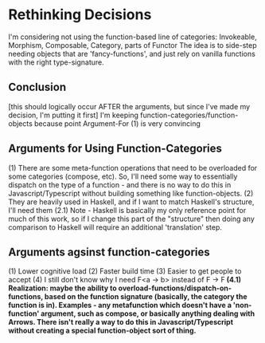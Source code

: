 
Rethinking Decisions
==========================
I'm considering not using the function-based line of categories: Invokeable, Morphism, Composable, Category, parts of Functor
The idea is to side-step needing objects that are 'fancy-functions', and just rely on vanilla functions with the right type-signature.

Conclusion
------------------------------------------
[this should logically occur AFTER the arguments, but since I've made my decision, I'm putting it first]
I'm keeping function-categories/function-objects because point Argument-For (1) is very convincing


Arguments for Using Function-Categories
------------------------------------------
(1) There are some meta-function operations that need to be overloaded for some categories (compose, etc). So, I'll need some way to essentially dispatch on the type of a function - and there is no way to do this in Javascript/Typescript without building something like function-objects.
(2) They are heavily used in Haskell, and if I want to match Haskell's structure, I'll need them
(2.1) Note - Haskell is basically my only reference point for much of this work, so if I change this part of the "structure" then doing any comparison to Haskell will require an additional 'translation' step.


Arguments agsinst function-categories
-------------------------------------------
(1) Lower cognitive load
(2) Faster build time
(3) Easier to get people to accept
(4) I still don't know why I need F<a -> b> instead of F<a> -> F<b>
(4.1) Realization: maybe the ability to overload-functions/dispatch-on-functions, based on the function signature (basically, the category the function is in). Examples - any metafunction which doesn't have a 'non-function' argument, such as compose, or basically anything dealing with Arrows. There isn't really a way to do this in Javascript/Typescript without creating a special function-object sort of thing.


